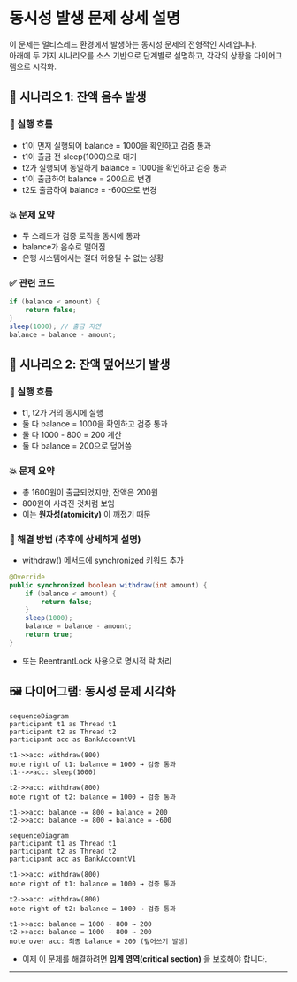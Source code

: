 # 동시성 발생 문제 상세 설명
이 문제는 멀티스레드 환경에서 발생하는 동시성 문제의 전형적인 사례입니다.  
아래에 두 가지 시나리오를 소스 기반으로 단계별로 설명하고, 각각의 상황을 다이어그램으로 시각화.

## 🧩 시나리오 1: 잔액 음수 발생
### 🔄 실행 흐름
- t1이 먼저 실행되어 balance = 1000을 확인하고 검증 통과
- t1이 출금 전 sleep(1000)으로 대기
- t2가 실행되어 동일하게 balance = 1000을 확인하고 검증 통과
- t1이 출금하여 balance = 200으로 변경
- t2도 출금하여 balance = -600으로 변경
### 💥 문제 요약
- 두 스레드가 검증 로직을 동시에 통과
- balance가 음수로 떨어짐
- 은행 시스템에서는 절대 허용될 수 없는 상황

### ✅ 관련 코드
```java
if (balance < amount) {
    return false;
}
sleep(1000); // 출금 지연
balance = balance - amount;
```

## 🧩 시나리오 2: 잔액 덮어쓰기 발생
### 🔄 실행 흐름
- t1, t2가 거의 동시에 실행
- 둘 다 balance = 1000을 확인하고 검증 통과
- 둘 다 1000 - 800 = 200 계산
- 둘 다 balance = 200으로 덮어씀

### 💥 문제 요약
- 총 1600원이 출금되었지만, 잔액은 200원
- 800원이 사라진 것처럼 보임
- 이는 **원자성(atomicity)** 이 깨졌기 때문

### 🧠 해결 방법 (추후에 상세하게 설명)
- withdraw() 메서드에 synchronized 키워드 추가
```java
@Override
public synchronized boolean withdraw(int amount) {
    if (balance < amount) {
        return false;
    }
    sleep(1000);
    balance = balance - amount;
    return true;
}
```
- 또는 ReentrantLock 사용으로 명시적 락 처리

## 🖼 다이어그램: 동시성 문제 시각화
```mermaid
sequenceDiagram
participant t1 as Thread t1
participant t2 as Thread t2
participant acc as BankAccountV1

t1->>acc: withdraw(800)
note right of t1: balance = 1000 → 검증 통과
t1-->>acc: sleep(1000)

t2->>acc: withdraw(800)
note right of t2: balance = 1000 → 검증 통과

t1->>acc: balance -= 800 → balance = 200
t2->>acc: balance -= 800 → balance = -600
```

```mermaid
sequenceDiagram
participant t1 as Thread t1
participant t2 as Thread t2
participant acc as BankAccountV1

t1->>acc: withdraw(800)
note right of t1: balance = 1000 → 검증 통과

t2->>acc: withdraw(800)
note right of t2: balance = 1000 → 검증 통과

t1->>acc: balance = 1000 - 800 → 200
t2->>acc: balance = 1000 - 800 → 200
note over acc: 최종 balance = 200 (덮어쓰기 발생)
```
- 이제 이 문제를 해결하려면 **임계 영역(critical section)** 을 보호해야 합니다.


---

